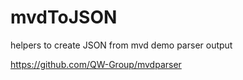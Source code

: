 # mvdToJSON
helpers to create JSON from mvd demo parser output

https://github.com/QW-Group/mvdparser
